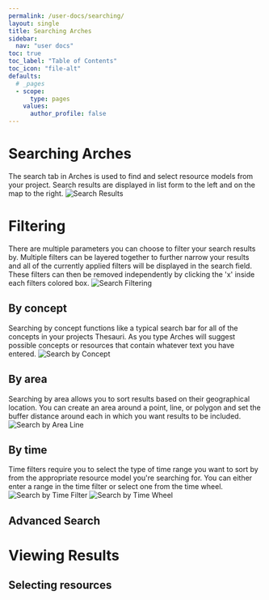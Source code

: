 ```yaml
---
permalink: /user-docs/searching/
layout: single
title: Searching Arches
sidebar:
  nav: "user docs"
toc: true
toc_label: "Table of Contents"
toc_icon: "file-alt"
defaults:
  # _pages
  - scope:
      type: pages
    values:
      author_profile: false
---
```


# Searching Arches
The search tab in Arches is used to find and select resource models from your project. Search results are displayed in list form to the left and on the map to the right.
![Search Results]({{site.url}}/assets/images/searchResults.png)
# Filtering
There are multiple parameters you can choose to filter your search results by. Multiple filters can be layered together to further narrow your results and all of the currently applied filters will be displayed in the search field. These filters can then be removed independently by clicking the 'x' inside each filters colored box.
![Search Filtering]({{site.url}}/assets/images/searchFiltering.png)
## By concept
Searching by concept functions like a typical search bar for all of the concepts in your projects Thesauri. As you type Arches will suggest possible concepts or resources that contain whatever text you have entered.
![Search by Concept]({{site.url}}/assets/GIFs/searchByKeyword.gif)
## By area
Searching by area allows you to sort results based on their geographical location. You can create an area around a point, line, or polygon and set the buffer distance around each in which you want results to be included.
![Search by Area Line]({{site.url}}/assets/GIFs/searchByAreaLine.gif)
## By time
Time filters require you to select the type of time range you want to sort by from the appropriate resource model you're searching for. You can either enter a range in the time filter or select one from the time wheel.
![Search by Time Filter]({{site.url}}/assets/GIFs/searchByTime.gif)
![Search by Time Wheel]({{site.url}}/assets/GIFs/searchByTimeWheeleyword.gif)
## Advanced Search

# Viewing Results
## Selecting resources

